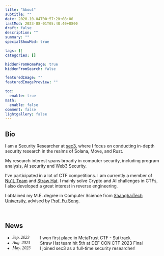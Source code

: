 ```yaml
---
title: "About"
subtitle: ""
date: 2020-10-04T00:57:20+08:00
lastMod: 2023-08-01T05:48:40+0800
draft: false
description: ""
summary: ""
specialShowMod: true

tags: []
categories: []

hiddenFromHomePage: true
hiddenFromSearch: false

featuredImage: ""
featuredImagePreview: ""

toc:
  enable: true
math:
  enable: false
comment: false
lightgallery: false
---
```


## Bio

I am a Security Researcher at [sec3](https://www.sec3.dev/), where I focus on conducting in-depth security research in the realms of Solana, Move, and Rust.

My research interest spans broadly in computer security, including program analysis, AI security and Web3 Security.

I’ve participated in a lot of CTF competitions. I am currently a member of [Nu1L Team](https://www.nu1l.com/) and [Straw Hat](https://strawhat.team/). I mainly solve Crypto and AI challenges in CTFs, I also developed a great interest in reverse engineering.

I obtained my M.E. degree in Computer Science from [ShanghaiTech University](https://www.shanghaitech.edu.cn), advised by [Prof. Fu Song](http://faculty.sist.shanghaitech.edu.cn/faculty/songfu/). 

<br>

## News

<style type="text/css">.date { width: 90px; font-family:Trebuchet MS; font-style: italic; float: left }</style>

- <span class="date">Sep. 2023</span> I won first place in MetaTrust CTF - Sui track
- <span class="date">Aug. 2023</span> Straw Hat team hit 5th at DEF CON CTF 2023 Final
- <span class="date">May. 2023</span> I joined sec3 as a full-time security researcher!

<!-- {{< detail "Load more">}}
- <span class="date">Dec. 2022</span> I won first place in CTF MOVEment (Aptos)
- <span class="date">Aug. 2022</span> Straw Hat team hit 7th at DEF CON CTF 2022 Final
- <span class="date">Jun. 2022</span> My first paper DeJITLeak is accepted by ESEC/FSE 2022!
- <span class="date">Sep. 2021</span> I'm TAing the course SI100B Introduction to Computer Science this semester
- <span class="date">Aug. 2021</span> Nu1L team hit 7th at DEF CON CTF 2021 Finals
- <span class="date">Sep. 2020</span> I'm TAing the course CS152 Applied Cryptography this semester
- <span class="date">Sep. 2020</span> My Master life begins at ShanghaiTech
- <span class="date">Feb. 2022</span> Finally arrived at Evanston and started my visiting
- <span class="date">Jan. 2022</span> I finished all my courses at ShanghaiTech with a major GPA of 3.95/4 :p
- <span class="date">Dec. 2021</span> I received the distinguished TA award
{{< /detail >}} -->

<script>
  document.querySelector("a[href='mailto:dummy']").addEventListener("click", function(event) {
    window.open(('moc.l' + 'iamg' + '@8991' + '7q:ot' + 'liam').split('').reverse().join(''), "_self");
}, false);
  document.querySelector("a[href='mailto:dummy']").href = 'javascript:void(0)';
</script>
